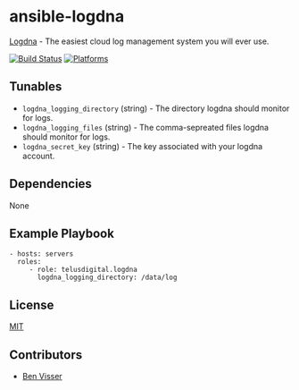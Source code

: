 # ansible-logdna

[Logdna](https://logdna.com/) - The easiest cloud log management system you will ever use.

[![Build Status](https://travis-ci.org/telusdigital/ansible-logdna.svg?branch=master)](https://travis-ci.org/telusdigital/ansible-logdna)
[![Platforms](https://img.shields.io/badge/platform-ubuntu,redhat-lightgrey.svg?style=flat)](#)

Tunables
--------
* `logdna_logging_directory` (string) - The directory logdna should monitor for logs.
* `logdna_logging_files` (string) - The comma-sepreated files logdna should monitor for logs.
* `logdna_secret_key` (string) - The key associated with your logdna account.

Dependencies
------------
None

Example Playbook
----------------
    - hosts: servers
      roles:
         - role: telusdigital.logdna
           logdna_logging_directory: /data/log

License
-------
[MIT](https://tldrlegal.com/license/mit-license)

Contributors
------------
* [Ben Visser](https://github.com/noqcks)

